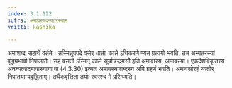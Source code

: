 ```yaml
---
index: 3.1.122
sutra: अमावस्यदन्यतरस्याम्
vritti: kashika

---
```

अमाशब्दः सहार्थे वर्तते। तस्मिन्नुपपदे वसेर् धातोः काले ऽधिकरणे ण्यत् प्रत्ययो भवति, तत्र अन्यतरस्यां वृद्ध्यभावो निपात्यते। सह वसतो ऽस्मिन् काले सूर्याचन्द्रमसौ इति अमावास्य, अमावस्या। एकदेशविकृतस्य अनन्यत्वादमावास्याया वा (4.3.30) इत्यत्र अमावस्याशब्दस्य अपि ग्रहणं भवति। अमावसोरहं ण्यतोर् निपातयाम्यवृद्धिताम्। तथैकवृत्तिता तयोः स्वरश्च मे प्रसिध्यति।